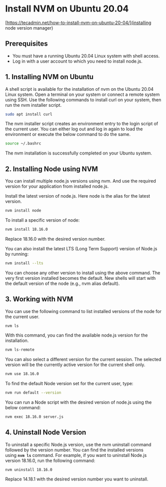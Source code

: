 # Install NVM on Ubuntu 20.04

[https://tecadmin.net/how-to-install-nvm-on-ubuntu-20-04/](installing node version manager)

## Prerequisites

- You must have a running Ubuntu 20.04 Linux system with shell access.
- Log in with a user account to which you need to install node.js.

## 1. Installing NVM on Ubuntu

A shell script is available for the installation of nvm on the Ubuntu 20.04 Linux system. Open a terminal on your system or connect a remote system using SSH. Use the following commands to install curl on your system, then run the nvm installer script.

```bash
sudo apt install curl 
```

The nvm installer script creates an environment entry to the login script of the current user. You can either log out and log in again to load the environment or execute the below command to do the same.

```bash
source ~/.bashrc   
```

The nvm installation is successfully completed on your Ubuntu system.

## 2. Installing Node using NVM

You can install multiple node.js versions using nvm. And use the required version for your application from installed node.js.

Install the latest version of node.js. Here node is the alias for the latest version.

```bash
nvm install node 
```

To install a specific version of node:

```bash
nvm install 18.16.0 
```

Replace 18.16.0 with the desired version number.

You can also install the latest LTS (Long Term Support) version of Node.js by running:

```bash
nvm install --lts 
```

You can choose any other version to install using the above command. The very first version installed becomes the default. New shells will start with the default version of the node (e.g., nvm alias default).

## 3. Working with NVM

You can use the following command to list installed versions of the node for the current user.

```bash
nvm ls 
```

With this command, you can find the available node.js version for the installation.

```bash
nvm ls-remote 
```

You can also select a different version for the current session. The selected version will be the currently active version for the current shell only.

```bash
nvm use 18.16.0 
```

To find the default Node version set for the current user, type:

```bash
nvm run default --version 
```

You can run a Node script with the desired version of node.js using the below command:

```bash
nvm exec 18.16.0 server.js 
```

## 4. Uninstall Node Version

To uninstall a specific Node.js version, use the nvm uninstall command followed by the version number. You can find the installed versions using **`nvm ls`** command. For example, if you want to uninstall Node.js version 18.16.0, run the following command:

```bas
nvm uninstall 18.16.0 
```

Replace 14.18.1 with the desired version number you want to uninstall.
